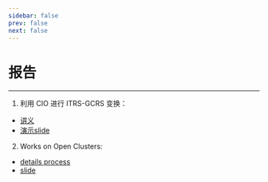 ```yaml
---
sidebar: false
prev: false
next: false
---
```


# 报告

---

1. 利用 CIO 进行 ITRS-GCRS 变换：
- [讲义](/lecture/cio)
- [演示slide](https://jingliangwei.github.io/blog/lecture/cio/slide.html#/)

2. Works on Open Clusters:
- [details process](/hw/observational_astro/work2)
- [slide](https://jingliangwei.github.io/blog/lecture/open_clusters/slide.html#/)
